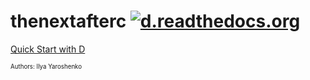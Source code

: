# thenextafterc [![d.readthedocs.org](https://readthedocs.org/projects/d/badge/?version=latest)](http://d.readthedocs.org)
[Quick Start with D](http://d.readthedocs.org)

<sub><sup>Authors: Ilya Yaroshenko</sup></sub>

